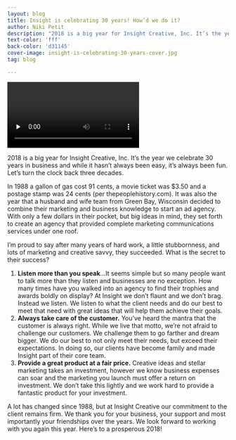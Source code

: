 ```yaml
---
layout: blog
title: Insight is celebrating 30 years! How’d we do it?
author: Niki Petit
description: "2018 is a big year for Insight Creative, Inc. It’s the year we celebrate 30 years in business and while it hasn’t always been easy, it’s always been fun. Let’s turn the clock back three decades. "
text-color: 'fff'
back-color: 'd31145'
cover-image: insight-is-celebrating-30-years-cover.jpg
tag: blog

---
```


<video autoplay loop preload="none">
  <source src="/video/blog/insight-is-celebrating-30-years/30-year-balloons.mp4" type="video/mp4">
    Your browser does not support the video tag.
</video>

2018 is a big year for Insight Creative, Inc. It’s the year we celebrate 30 years in business and while it hasn’t always been easy, it’s always been fun. Let’s turn the clock back three decades. 

In 1988 a gallon of gas cost 91 cents, a movie ticket was $3.50 and a postage stamp was 24 cents (per thepeoplehistory.com). It was also the year that a husband and wife team from Green Bay, Wisconsin decided to combine their marketing and business knowledge to start an ad agency. With only a few dollars in their pocket, but big ideas in mind, they set forth to create an agency that provided complete marketing communications services under one roof. 

I’m proud to say after many years of hard work, a little stubbornness, and lots of marketing and creative savvy, they succeeded. What is the secret to their success?

1. **Listen more than you speak**…It seems simple but so many people want to talk more than they listen and businesses are no exception. How many times have you walked into an agency to find their trophies and awards boldly on display? At Insight we don’t flaunt and we don’t brag. Instead we listen. We listen to what the client needs and do our best to meet that need with great ideas that will help them achieve their goals.
2. **Always take care of the customer.** You’ve heard the mantra that the customer is always right. While we live that motto, we’re not afraid to challenge our customers. We challenge them to go farther and dream bigger. We do our best to not only meet their needs, but exceed their expectations. In doing so, our clients have become family and made Insight part of their core team.
3. **Provide a great product at a fair price.** Creative ideas and stellar marketing takes an investment, however we know business expenses can soar and the marketing you launch must offer a return on investment. We don’t take this lightly and we work hard to provide a fantastic product for your investment.

A lot has changed since 1988, but at Insight Creative our commitment to the client remains firm.  We thank you for your business, your support and most importantly your friendships over the years.  We look forward to working with you again this year.  Here’s to a prosperous 2018!